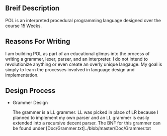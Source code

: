 ## Breif Description
POL is an interpreted procedural programming language designed
over the course 15 Weeks.

## Reasons For Writing
I am building POL as part of an educational glimps into the process
of writing a grammer, lexer, parser, and an interpreter. I do not intend
to revolutionize anything or even create an overly unique langauge. My
goal is simply to learn the processes involved in language design and
implementation.

## Design Process
* Grammer Design 

    The grammer is a LL grammer. LL was picked in place of LR because
    I planned to implement my own parser and an LL grammer is easily
    extended into a recursive decent parser. The BNF for this grammer
    can be found under [Doc/Grammer.txt]../blob/master/Doc/Grammer.txt

